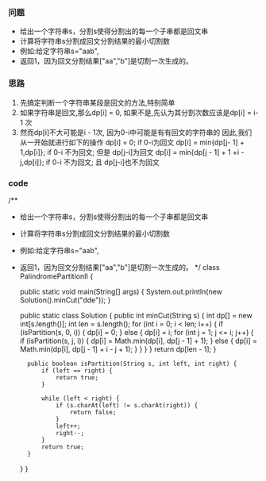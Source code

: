 ### 问题
* 给出一个字符串s，分割s使得分割出的每一个子串都是回文串
* 计算将字符串s分割成回文分割结果的最小切割数
* 例如:给定字符串s="aab",
* 返回1，因为回文分割结果["aa","b"]是切割一次生成的。

### 思路
1. 先搞定判断一个字符串某段是回文的方法,特别简单
2. 如果字符串是回文,那么dp[i] = 0, 如果不是,先认为其分割次数应该是dp[i] = i-1 次  
3. 然而dp[i]不大可能是i - 1次, 因为0-i中可能是有有回文的字符串的
因此,我们从一开始就进行如下的操作
dp[i] = 0; if 0-i为回文
dp[i] = min{dp[j- 1] + 1,dp[i]}; if 0-i 不为回文; 但是 dp[j-i]为回文
dp[i] = min{dp[j - 1] + 1 +i -j,dp[i]}; if 0-i 不为回文; 且 dp[j-i]也不为回文


### code
/**
* 给出一个字符串s，分割s使得分割出的每一个子串都是回文串
* 计算将字符串s分割成回文分割结果的最小切割数
* 例如:给定字符串s="aab",
* 返回1，因为回文分割结果["aa","b"]是切割一次生成的。
 */
class PalindromePartitionII {

    public static void main(String[] args) {
        System.out.println(new Solution().minCut("dde"));
    }


    public static class Solution {
        public int minCut(String s) {
            int dp[] = new int[s.length()];
            int len = s.length();
            for (int i = 0; i < len; i++) {
                if (isPartition(s, 0, i)) {
                    dp[i] = 0;
                } else {
                    dp[i] = i;
                    for (int j = 1; j <= i; j++) {
                        if (isPartition(s, j, i)) {
                            dp[i] = Math.min(dp[i], dp[j - 1] + 1);
                        } else {
                            dp[i] = Math.min(dp[i], dp[j - 1] + i - j + 1);
                        }
                    }
                }
            }
            return dp[len - 1];
        }


        public boolean isPartition(String s, int left, int right) {
            if (left == right) {
                return true;
            }

            while (left < right) {
                if (s.charAt(left) != s.charAt(right)) {
                    return false;
                }
                left++;
                right--;
            }
            return true;
        }
    }
}
